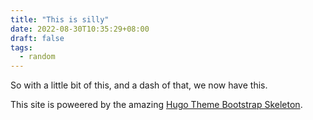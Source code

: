 ```yaml
---
title: "This is silly"
date: 2022-08-30T10:35:29+08:00
draft: false
tags:
  - random
---
```


So with a little bit of this, and a dash of that, we now have this.

<!--more-->

This site is poweered by the amazing [Hugo Theme Bootstrap Skeleton](https://github.com/razonyang/hugo-theme-bootstrap-skeleton/blob/main/README.md).
